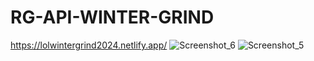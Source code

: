 # RG-API-WINTER-GRIND
https://lolwintergrind2024.netlify.app/
![Screenshot_6](https://github.com/user-attachments/assets/3d2ac746-09d4-4ca3-b68e-b4a6c7552b70)
![Screenshot_5](https://github.com/user-attachments/assets/f660812a-f331-483c-877e-dd35a0b7be01)
